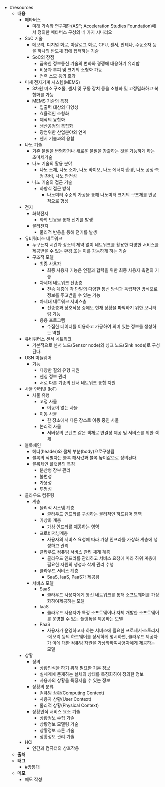 - #resources
	- **내용**
		- 메타버스
			- 미래 가속화 연구재단(ASF; Acceleration Studies Foundation)에서 정의한 메타버스 구성의 네 가지 시나리오
		- SoC 기술
			- 메모리, 디지털 회로, 아날로그 회로, CPU, 센서, 안테나, 수동소자 등을 하나의 반도체 칩에 집적하는 기술
			- SoC의 장점
				- 급속한 정보통신 기술의 변화와 경쟁에 대응하기 유리함
				- 비용과 부피 및 크기의 소형화 가능
				- 전력 소모 등의 효과
		- 미세 전자기계 시스템(MEMS)
			- 3차원 미소 구조물, 센서 및 구동 장치 등을 소형화 및 고정밀화하고 복합화를 가능
			- MEMS 기술의 특징
				- 입출력 대상의 다양성
				- 효율적인 소형화
				- 제작의 융합화
				- 생산공정의 복잡화
				- 광범위한 산업분야와 연계
				- 센서 기술과의 융합
		- 나노 기술
			- 기존 물질을 변형하거나 새로운 물질을 창출하는 것을 가능하게 하는 초미세기술
			- 나노 기술의 활용 분야
				- 나노 소재, 나노 소자, 나노 바이오, 나노 에너지·환경, 나노 공정·측정·장비, 나노 안전성
			- 나노 기술의 접근 기술
				- 하향식 접근 방식
					- 나노미터 수준의 가공을 통해 나노미터 크기의 구조체를 인공적으로 형성
		- 전지
			- 화학전지
				- 화학 반응을 통해 전기를 발생
			- 물리전지
				- 물리적 반응을 통해 전기를 발생
		- 유비쿼터스 네트워크
			- 누구든지 시간과 장소의 제약 없이 네트워크를 활용한 다양한 서비스를 제공받을 수 있는 환경 또는 이를 가능하게 하는 기술
			- 구조적 모델
				- 최종 사용자
					- 최종 사용자 기능은 연결과 협력을 위한 최종 사용자 측면의 기능
				- 차세대 네트워크 전송층
					- 전송 계층에 각 단말의 다양한 통신 방식과 독립적인 방식으로 정보를 주고받을 수 있는 기능
				- 차세대 네트워크 서비스층
					- 전송층과 상호작용 중에도 현재 상황을 파악하기 위한 모니터링 기능
				- 응용 프로그램
					- 수집한 데이터를 이용하고 가공하여 의미 있는 정보를 생성하는 역할
		- 유비쿼터스 센서 네트워크
			- 기본적으로 센서 노드(Sensor node)와 싱크 노드(Sink node)로 구성된다.
		- USN 미들웨어
			- 기능
				- 다양한 질의 유형 지원
				- 센싱 정보 관리
				- 서로 다른 기종의 센서 네트워크 통합 지원
		- 사물 인터넷 (IoT)
			- 사물 유형
				- 고정 사물
					- 이동이 없는 사물
				- 이동 사물
					- 한 장소에서 다른 장소로 이동 중인 사물
				- 논리적 사물
					- 서버상의 콘텐츠 같은 객체로 연결성 제공 및 서비스를 위한 객체
		- 블록체인
			- 헤더(header)와 몸체 부분(body)으로구성됨
			- 블록의 식별자는 블록 해시값과 블록 높이값으로 정의된다.
			- 블록체인 플랫폼의 특징
				- 분산형 장부 관리
				- 불변성
				- 가용성
				- 투명성
		- 클라우드 컴퓨팅
			- 계층
				- 물리적 시스템 계층
					- 클라우드 인프라를 구성하는 물리적인 하드웨어 영역
				- 가상화 계층
					- 가상 인프라를 제공하는 영역
				- 프로비저닝계층
					- 사용자의 서비스 요청에 따라 가상 인프라를 가상화 계층에 생성하고 관리
				- 클라우드 컴퓨팅 서비스 관리 체계 계층
					- 클라우드 인프라를 관리하고 서비스 요청에 따라 하위 계층에 필요한 자원의 생성과 삭제 관리 수행
				- 클라우드 서비스 계층
					- SaaS, IaaS, PaaS가 제공됨
			- 서비스 모델
				- SaaS
					- 클라우드 사용자에게 통신 네트워크를 통해 소프트웨어를 가상화하여제공하는 모델
				- IaaS
					- 클라우드 사용자가 특정 소프트웨어나 자체 개발한 소프트웨어를 운영할 수 있는 플랫폼을 제공하는 모델
				- PaaS
					- 사용자가 운영하고자 하는 서비스에 필요한 프로세서·스토리지·메모리 등의 하드웨어를 상세하게 명시하면, 클라우드 제공자가 이에 대한 컴퓨팅 자원을 가상화하여사용자에게 제공하는 모델
		- 상황
			- 정의
				- 상황인식을 하기 위해 필요한 기본 정보
				- 실세계에 존재하는 실체의 상태를 특징화하여 정의한 정보
				- 사용자의 상황을 특징지을 수 있는 정보
			- 상황의 분류
				- 컴퓨팅 상황(Computing Context)
				- 사용자 상황(User Context)
				- 물리적 상황(Physical Context)
			- 상황인식 서비스 요소 기술
				- 상황정보 수집 기술
				- 상황정보 모델링 기술
				- 상황정보 추론 기술
				- 상황정보 관리 기술
		- HCI
			- 인간과 컴퓨터의 상호작용
	- **출처**
	- **태그**
		- #방통대
	- **메모**
		- 메모 작성